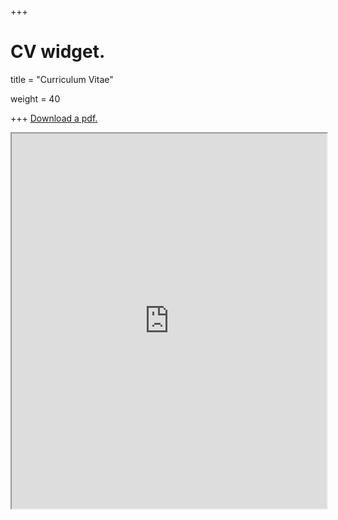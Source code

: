 +++
# CV widget.

title = "Curriculum Vitae"

weight = 40


+++
[Download a pdf.](https://justinmillar.github.io/cv/cv.pdf)

<iframe src="https://justinmillar.github.io/cv/cv.pdf" width="100%" height="600px"></iframe>